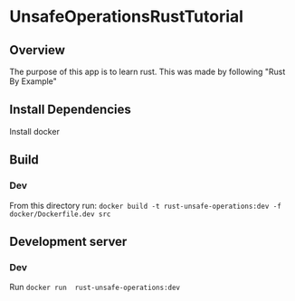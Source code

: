 # UnsafeOperationsRustTutorial

## Overview
The purpose of this app is to learn rust. This was made by following "Rust By Example"

## Install Dependencies
Install docker

## Build
### Dev
From this directory run: `docker build -t rust-unsafe-operations:dev -f docker/Dockerfile.dev src`

## Development server
### Dev
Run `docker run  rust-unsafe-operations:dev`